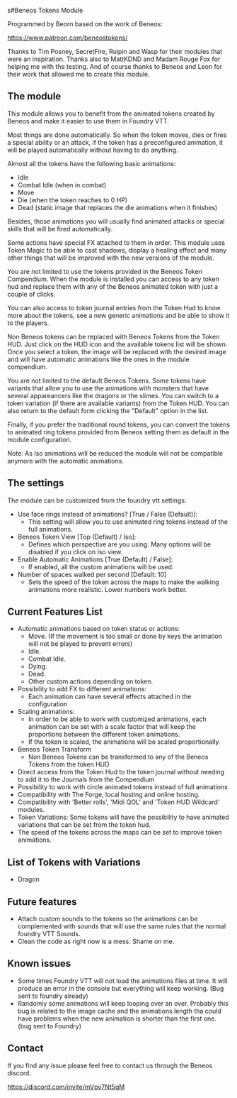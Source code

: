 s#Beneos Tokens Module

Programmed by Beorn based on the work of Beneos:

https://www.patreon.com/beneostokens/

Thanks to Tim Posney, SecretFire, Ruipin and Wasp for their modules that were an inspiration.
Thanks also to MattKDND and Madam Rouge Fox for helping me with the testing.
And of course thanks to Beneos and Leon for their work that allowed me to create this module.

## The module

This module allows you to benefit from the animated tokens created by Beneos and make it easier to use them in Foundry VTT.

Most things are done automatically. So when the token moves, dies or fires a special ability or an attack, if the token has a preconfigured animation, it will be played automatically without having to do anything.

Almost all the tokens have the following basic animations:

- Idle
- Combat Idle (when in combat)
- Move
- Die (when the token reaches to 0 HP)
- Dead (static image that replaces the die animations when it finishes)

Besides, those animations you will usually find animated attacks or special skills that will be fired automatically.

Some actions have special FX attached to them in order. This module uses Token Magic to be able to cast shadows, display a healing effect and many other things that will be improved with the new versions of the module.

You are not limited to use the tokens provided in the Beneos Token Compendium. When the module is installed you can access to any token hud and replace them with any of the Beneos animated token with just a couple of clicks.

You can also access to token journal entries from the Token Hud to know more about the tokens, see a new generic animations and be able to show it to the players.

Non Beneos tokens can be replaced with Beneos Tokens from the Token HUD. Just click on the HUD icon and the available tokens list will be shown. Once you select a token, the image will be replaced with the desired image and will have automatic animations like the ones in the module compendium. 

You are not limited to the default Beneos Tokens. Some tokens have variants that allow you to use the animations with monsters that have several appareancers like the dragons or the slimes. You can switch to a token variation (if there are available variants) from the Token HUD. You can also return to the default form clicking the "Default" option in the list. 

Finally, if you prefer the traditional round tokens, you can convert the tokens to animated ring tokens provided from Beneos setting them as default in the module configuration.

Note: As Iso animations will be reduced the module will not be compatible anymore with the automatic animations.

## The settings

The module can be customized from the foundry vtt settings:

- Use face rings instead of animations? [True / False (Default)]: 
  - This setting will allow you to use animated ring tokens instead of the full animations.
- Beneos Token View  [Top (Default) / Iso]:
  - Defines which perspective are you using. Many options will be disabled if you click on Iso view.
- Enable Automatic Animations [True (Default) / False]:
  - If enabled, all the custom animations will be used.
- Number of spaces walked per second [Default: 10]
  - Sets the speed of the token across the maps to make the walking animations more realistic. Lower numbers work better.

  
## Current Features List

- Automatic animations based on token status or actions:
    - Move. (If the movement is too small or done by keys the animation will not be played to prevent errors)
    - Idle.
    - Combat Idle.
    - Dying.
    - Dead.
    - Other custom actions depending on token.
- Possibility to add FX to different animations:
    - Each animation can have several effects attached in the configuration
- Scaling animations:
    - In order to be able to work with customized animations, each animation can be set with a scale factor that will keep the proportions between the different token animations.
    - If the token is scaled, the animations will be scaled proportionally.
- Beneos Token Transform
    - Non Beneos Tokens can be transformed to any of the Beneos Tokens from the token HUD
- Direct access from the Token Hud to the token journal without needing to add it to the Journals from the Compendium
- Possibility to work with circle animated tokens instead of full animations.
- Compatibility with The Forge, local hosting and online hosting.
- Compatibility with 'Better rolls', 'Midi QOL' and 'Token HUD Wildcard' modules.
- Token Variations: Some tokens will have the possibility to have animated variations that can be set from the token hud.
- The speed of the tokens across the maps can be set to improve token animations.


## List of Tokens with Variations

- Dragon

## Future features

- Attach custom sounds to the tokens so the animations can be complemented with sounds that will use the same rules that the normal foundry VTT Sounds.
- Clean the code as right now is a mess. Shame on me.

## Known issues

- Some times Foundry VTT will not load the animations files at time. It will produce an error in the console but everything will keep working. (Bug sent to foundry already)
- Randomly some animations will keep looping over an over. Probably this bug is related to the image cache and the animations length tha could have problems when the new animation is shorter than the first one. (bug sent to Foundry)


## Contact

If you find any issue please feel free to contact us through the Beneos discord. 

https://discord.com/invite/mVpv7Nt5qM



